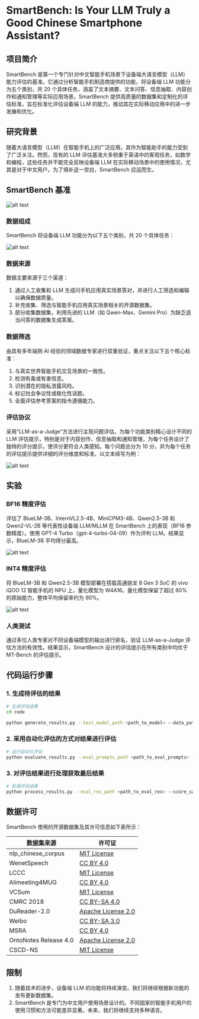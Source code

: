 # SmartBench: Is Your LLM Truly a Good Chinese Smartphone Assistant?

## 项目简介

SmartBench 是第一个专门针对中文智能手机场景下设备端大语言模型（LLM）能力评估的基准。它通过分析智能手机制造商提供的功能，将设备端 LLM 功能分为五个类别，共 20 个具体任务，涵盖了文本摘要、文本问答、信息抽取、内容创作和通知管理等实际应用场景。SmartBench 提供高质量的数据集和定制化的评估标准，旨在标准化评估设备端 LLM 的能力，推动其在实际移动应用中的进一步发展和优化。



## 研究背景

随着大语言模型（LLM）在智能手机上的广泛应用，其作为智能助手的能力受到了广泛关注。然而，现有的 LLM 评估基准大多侧重于英语中的客观任务，如数学和编程，这些任务并不能完全反映设备端 LLM 在实际移动场景中的使用情况，尤其是对于中文用户。为了填补这一空白，SmartBench 应运而生。

## SmartBench 基准

![alt text](assets\pipline.jpg)



### 数据组成

SmartBench 将设备端 LLM 功能分为以下五个类别，共 20 个具体任务：

![alt text](assets\task.jpg)


### 数据来源

数据主要来源于三个渠道：
1. 通过人工收集和 LLM 生成问手机应用真实场景答对，并进行人工筛选和编辑以确保数据质量。
2. 补充收集、筛选与智能手机应用真实场景相关的开源数据集。
3. 部分收集数据集，利用先进的 LLM（如 Qwen-Max、Gemini Pro）为缺乏适当问答的数据集生成答案。

### 数据筛选

由具有多年端侧 AI 经验的领域数据专家进行双重验证，重点关注以下五个核心标准：
1. 与真实世界智能手机交互场景的一致性。
2. 检测有毒或有害信息。
3. 识别潜在的隐私泄露风险。
4. 标记社会争议性或极化性话题。
5. 全面评估参考答案的指令遵循能力。

### 评估协议

采用“LLM-as-a-Judge”方法进行主观问题评估。为每个功能类别精心设计不同的 LLM 评估提示，特别是对于内容创作、信息抽取和通知管理，为每个任务设计了独特的评分提示，使评分更符合人类感知。每个问题总分为 10 分，并为每个任务的评估提示提供详细的评分维度和标准，以文本续写为例：

![alt text](assets\text_continue.jpg)

## 实验

### BF16 精度评估

评估了 BlueLM-3B、InternVL2.5-4B、MiniCPM3-4B、Qwen2.5-3B 和 Qwen2-VL-2B 等代表性设备端 LLM/MLLM 在 SmartBench 上的表现（BF16 参数精度）。使用 GPT-4 Turbo（gpt-4-turbo-04-09）作为评判 LLM。结果显示，BlueLM-3B 平均得分最高。

![alt text](assets\BF16.jpg)

### INT4 精度评估

将 BlueLM-3B 和 Qwen2.5-3B 模型部署在搭载高通骁龙 8 Gen 3 SoC 的 vivo iQOO 12 智能手机的 NPU 上，量化模型为 W4A16。量化模型保留了超过 80% 的原始能力，整体平均保留率约为 90%。

![alt text](assets\INT4.jpg)

### 人类测试

通过多位人类专家对不同设备端模型的输出进行排名，验证 LLM-as-a-Judge 评估方法的有效性。结果显示，SmartBench 设计的评估提示在所有类别中均优于 MT-Bench 的评估提示。



## 代码运行步骤

### 1. 生成待评估的结果

```bash
# 生成评估结果
cd code

python generate_results.py --test_model_path <path_to_model> --data_path <path_to_data> --eval_date_path <path_to_eval_date>
```

### 2. 采用自动化评估的方式对结果进行评估

```bash
# 运行自动化评估
python evaluate_results.py --eval_prompts_path <path_to_eval_prompts> --eval_date_path <path_to_eval_date> --eval_res_path <path_to_eval_res>
```

### 3. 对评估结果进行处理获取最后结果

```bash
# 处理评估结果
python process_results.py --eval_res_path <path_to_eval_res> --score_save_path <path_to_final_results>
```



## 数据许可

SmartBench 使用的开源数据集及其许可信息如下表所示：

| 数据集来源 | 许可证 |
| --- | --- |
| nlp_chinese_corpus | [MIT License](https://github.com/brightmart/nlp_chinese_corpus) |
| WenetSpeech | [CC BY 4.0](https://wenet.org.cn/WenetSpeech/) |
| LCCC | [MIT License](https://github.com/thu-coai/CDial-GPT) |
| Alimeeting4MUG | [CC BY 4.0](https://modelscope.cn/datasets/modelscope/Alimeeting4MUG/) |
| VCSum | [MIT License](https://github.com/hahahawu/VCSum) |
| CMRC 2018 | [CC BY-SA 4.0](https://ymcui.com/cmrc2018/) |
| DuReader-2.0 | [Apache License 2.0](https://github.com/baidu/DuReader/tree/master/DuReader-2.0) |
| Weibo | [CC BY-SA 3.0](https://github.com/hltcoe/golden-horse) |
| MSRA | [CC BY 4.0](https://tianchi.aliyun.com/dataset/144307) |
| OntoNotes Release 4.0 | [Apache License 2.0](https://www.modelscope.cn/datasets/yingxi/cross_ner) |
| CSCD-NS | [MIT License](https://github.com/nghuyong/cscd-ns) |



## 限制

1. 随着技术的进步，设备端 LLM 的功能将持续演变。我们将继续根据新功能的发布更新数据集。
2. SmartBench 是专门为中文用户使用场景设计的。不同国家的智能手机用户的使用习惯和方法可能差异显著。未来，我们将继续支持多种语言。